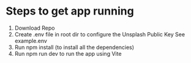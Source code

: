 # Steps to get app running 

1. Download Repo
2. Create .env file in root dir to configure the Unsplash Public Key See example.env
3. Run npm install (to install all the dependencies)
4. Run npm run dev to run the app using Vite 
